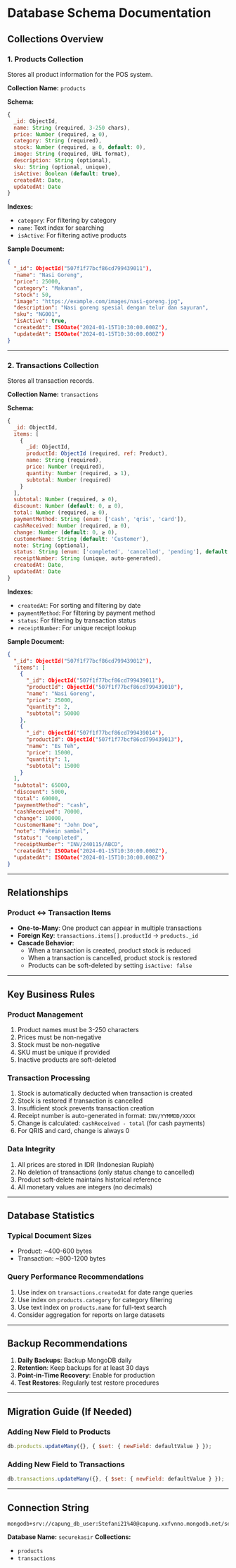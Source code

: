# Database Schema Documentation

## Collections Overview

### 1. Products Collection

Stores all product information for the POS system.

**Collection Name:** `products`

**Schema:**

```javascript
{
  _id: ObjectId,
  name: String (required, 3-250 chars),
  price: Number (required, ≥ 0),
  category: String (required),
  stock: Number (required, ≥ 0, default: 0),
  image: String (required, URL format),
  description: String (optional),
  sku: String (optional, unique),
  isActive: Boolean (default: true),
  createdAt: Date,
  updatedAt: Date
}
```

**Indexes:**

- `category`: For filtering by category
- `name`: Text index for searching
- `isActive`: For filtering active products

**Sample Document:**

```json
{
  "_id": ObjectId("507f1f77bcf86cd799439011"),
  "name": "Nasi Goreng",
  "price": 25000,
  "category": "Makanan",
  "stock": 50,
  "image": "https://example.com/images/nasi-goreng.jpg",
  "description": "Nasi goreng spesial dengan telur dan sayuran",
  "sku": "NG001",
  "isActive": true,
  "createdAt": ISODate("2024-01-15T10:30:00.000Z"),
  "updatedAt": ISODate("2024-01-15T10:30:00.000Z")
}
```

---

### 2. Transactions Collection

Stores all transaction records.

**Collection Name:** `transactions`

**Schema:**

```javascript
{
  _id: ObjectId,
  items: [
    {
      _id: ObjectId,
      productId: ObjectId (required, ref: Product),
      name: String (required),
      price: Number (required),
      quantity: Number (required, ≥ 1),
      subtotal: Number (required)
    }
  ],
  subtotal: Number (required, ≥ 0),
  discount: Number (default: 0, ≥ 0),
  total: Number (required, ≥ 0),
  paymentMethod: String (enum: ['cash', 'qris', 'card']),
  cashReceived: Number (required, ≥ 0),
  change: Number (default: 0, ≥ 0),
  customerName: String (default: 'Customer'),
  note: String (optional),
  status: String (enum: ['completed', 'cancelled', 'pending'], default: 'completed'),
  receiptNumber: String (unique, auto-generated),
  createdAt: Date,
  updatedAt: Date
}
```

**Indexes:**

- `createdAt`: For sorting and filtering by date
- `paymentMethod`: For filtering by payment method
- `status`: For filtering by transaction status
- `receiptNumber`: For unique receipt lookup

**Sample Document:**

```json
{
  "_id": ObjectId("507f1f77bcf86cd799439012"),
  "items": [
    {
      "_id": ObjectId("507f1f77bcf86cd799439011"),
      "productId": ObjectId("507f1f77bcf86cd799439010"),
      "name": "Nasi Goreng",
      "price": 25000,
      "quantity": 2,
      "subtotal": 50000
    },
    {
      "_id": ObjectId("507f1f77bcf86cd799439014"),
      "productId": ObjectId("507f1f77bcf86cd799439013"),
      "name": "Es Teh",
      "price": 15000,
      "quantity": 1,
      "subtotal": 15000
    }
  ],
  "subtotal": 65000,
  "discount": 5000,
  "total": 60000,
  "paymentMethod": "cash",
  "cashReceived": 70000,
  "change": 10000,
  "customerName": "John Doe",
  "note": "Pakein sambal",
  "status": "completed",
  "receiptNumber": "INV/240115/ABCD",
  "createdAt": ISODate("2024-01-15T10:30:00.000Z"),
  "updatedAt": ISODate("2024-01-15T10:30:00.000Z")
}
```

---

## Relationships

### Product ↔ Transaction Items

- **One-to-Many**: One product can appear in multiple transactions
- **Foreign Key**: `transactions.items[].productId` → `products._id`
- **Cascade Behavior**:
  - When a transaction is created, product stock is reduced
  - When a transaction is cancelled, product stock is restored
  - Products can be soft-deleted by setting `isActive: false`

---

## Key Business Rules

### Product Management

1. Product names must be 3-250 characters
2. Prices must be non-negative
3. Stock must be non-negative
4. SKU must be unique if provided
5. Inactive products are soft-deleted

### Transaction Processing

1. Stock is automatically deducted when transaction is created
2. Stock is restored if transaction is cancelled
3. Insufficient stock prevents transaction creation
4. Receipt number is auto-generated in format: `INV/YYMMDD/XXXX`
5. Change is calculated: `cashReceived - total` (for cash payments)
6. For QRIS and card, change is always 0

### Data Integrity

1. All prices are stored in IDR (Indonesian Rupiah)
2. No deletion of transactions (only status change to cancelled)
3. Product soft-delete maintains historical reference
4. All monetary values are integers (no decimals)

---

## Database Statistics

### Typical Document Sizes

- Product: ~400-600 bytes
- Transaction: ~800-1200 bytes

### Query Performance Recommendations

1. Use index on `transactions.createdAt` for date range queries
2. Use index on `products.category` for category filtering
3. Use text index on `products.name` for full-text search
4. Consider aggregation for reports on large datasets

---

## Backup Recommendations

1. **Daily Backups**: Backup MongoDB daily
2. **Retention**: Keep backups for at least 30 days
3. **Point-in-Time Recovery**: Enable for production
4. **Test Restores**: Regularly test restore procedures

---

## Migration Guide (If Needed)

### Adding New Field to Products

```javascript
db.products.updateMany({}, { $set: { newField: defaultValue } });
```

### Adding New Field to Transactions

```javascript
db.transactions.updateMany({}, { $set: { newField: defaultValue } });
```

---

## Connection String

```
mongodb+srv://capung_db_user:Stefani21%40@capung.xxfvnno.mongodb.net/securekasir
```

**Database Name:** `securekasir`
**Collections:**

- `products`
- `transactions`
